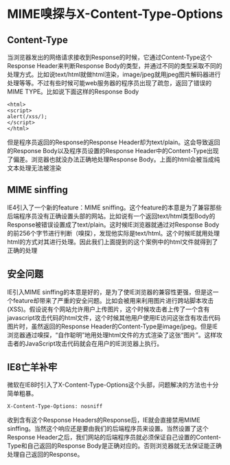 # MIME嗅探与X-Content-Type-Options

## Content-Type

当浏览器发出的网络请求接收到Response的时候，它通过Content-Type这个Response Header来判断Response Body的类型，并通过不同的类型采取不同的处理方式。比如说text/html就做html渲染，image/jpeg就用jpeg图片解码器进行处理等等。不过有些时候可能web服务器的程序员出现了疏忽，返回了错误的MIME TYPE。比如说下面这样的Response Body
```
<html>
<script>
alert(/xss/);
</script>
</html>
```
但是程序员返回的Response的Response Header却为text/plain。这会导致返回的Response Body以及程序员设置的Response Header中的Content-Type出现了偏差。浏览器也就没办法正确地处理Response Body。上面的html会被当成纯文本处理无法被渲染

## MIME sinffing

IE4引入了一个新的feature：MIME sniffing。这个feature的本意是为了兼容那些后端程序员没有正确设置头部的网站。比如说有一个返回text/html类型Body的Response被错误设置成了text/plain。这时候IE浏览器就通过对Response Body的前256个字节进行判断（嗅探），发现他实际是text/html。这个时候IE就用处理html的方式对其进行处理。因此我们上面提到的这个案例中的html文件就得到了正确的处理

## 安全问题

IE引入MIME sinffing的本意是好的，是为了使IE浏览器的兼容性更强，但是这一个feature却带来了严重的安全问题。比如会被用来利用图片进行跨站脚本攻击(XSS)。假设说有个网站允许用户上传图片，这个时候攻击者上传了一个含有javascript攻击代码的html文件，这个时候其他用户使用IE访问这张含有攻击代码图片时，虽然返回的Response Header的Content-Type是image/jpeg。但是IE浏览器通过嗅探，“自作聪明”地用处理html文件的方式渲染了这张“图片”。这样攻击者的JavaScript攻击代码就会在用户的IE浏览器上执行。

## IE8亡羊补牢

微软在IE8时引入了X-Content-Type-Options这个头部，问题解决的方法也十分简单粗暴。
```
X-Content-Type-Options: nosniff
```
收到含有这个Response Headers的Response后，IE就会直接禁用MIME sinffing。当然这个响应还是要由我们的后端程序员来设置。当然设置了这个Response Header之后，我们网站的后端程序员就必须保证自己设置的Content-Type和自己返回的Response Body是正确对应的。否则浏览器就无法保证能正确处理自己返回的Response。